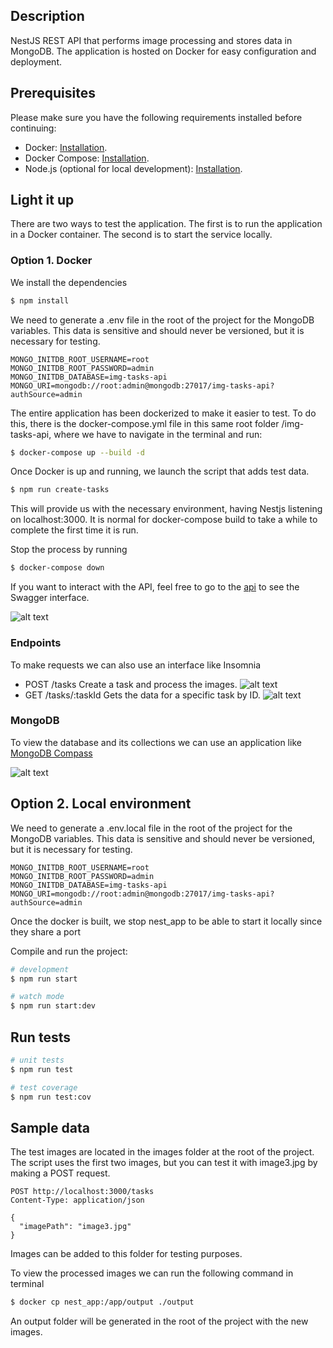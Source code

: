 ## Description

NestJS REST API that performs image processing and stores data in MongoDB. The application is hosted on Docker for easy configuration and deployment.

## Prerequisites

Please make sure you have the following requirements installed before continuing:

- Docker: [Installation](https://docs.docker.com/engine/install/ubuntu/).
- Docker Compose: [Installation](https://docs.docker.com/compose/install/).
- Node.js (optional for local development): [Installation](https://nodejs.org/en/download/package-manager).

## Light it up

There are two ways to test the application. The first is to run the application in a Docker container. The second is to start the service locally.

### Option 1. Docker

We install the dependencies

```bash
$ npm install
```

We need to generate a .env file in the root of the project for the MongoDB variables. This data is sensitive and should never be versioned, but it is necessary for testing.

```
MONGO_INITDB_ROOT_USERNAME=root
MONGO_INITDB_ROOT_PASSWORD=admin
MONGO_INITDB_DATABASE=img-tasks-api
MONGO_URI=mongodb://root:admin@mongodb:27017/img-tasks-api?authSource=admin
```

The entire application has been dockerized to make it easier to test. To do this, there is the docker-compose.yml file in this same root folder /img-tasks-api, where we have to navigate in the terminal and run:

```bash
$ docker-compose up --build -d
```

Once Docker is up and running, we launch the script that adds test data.

```bash
$ npm run create-tasks
```

This will provide us with the necessary environment, having Nestjs listening on localhost:3000. It is normal for docker-compose build to take a while to complete the first time it is run.

Stop the process by running

```bash
$ docker-compose down
```

If you want to interact with the API, feel free to go to the [api](http://localhost:3000/api) to see the Swagger interface.

![alt text](https://i.ibb.co/0jXgtC1c/swagger.png)

### Endpoints

To make requests we can also use an interface like Insomnia

- POST /tasks Create a task and process the images.
  ![alt text](https://i.ibb.co/DH8z7LjP/post-tasks.png)
- GET /tasks/:taskId Gets the data for a specific task by ID.
  ![alt text](https://i.ibb.co/SXVQD1LL/get-tasks.png)

### MongoDB

To view the database and its collections we can use an application like [MongoDB Compass](https://www.mongodb.com/products/tools/compass)

![alt text](https://i.ibb.co/jZJ0rpBy/mongodb.png)

## Option 2. Local environment

We need to generate a .env.local file in the root of the project for the MongoDB variables. This data is sensitive and should never be versioned, but it is necessary for testing.

```
MONGO_INITDB_ROOT_USERNAME=root
MONGO_INITDB_ROOT_PASSWORD=admin
MONGO_INITDB_DATABASE=img-tasks-api
MONGO_URI=mongodb://root:admin@mongodb:27017/img-tasks-api?authSource=admin
```

Once the docker is built, we stop nest_app to be able to start it locally since they share a port

Compile and run the project:

```bash
# development
$ npm run start

# watch mode
$ npm run start:dev
```

## Run tests

```bash
# unit tests
$ npm run test

# test coverage
$ npm run test:cov
```

## Sample data

The test images are located in the images folder at the root of the project. The script uses the first two images, but you can test it with image3.jpg by making a POST request.

```http
POST http://localhost:3000/tasks
Content-Type: application/json

{
  "imagePath": "image3.jpg"
}
```

Images can be added to this folder for testing purposes.

To view the processed images we can run the following command in terminal

```bash
$ docker cp nest_app:/app/output ./output
```

An output folder will be generated in the root of the project with the new images.
